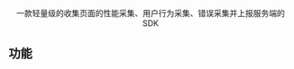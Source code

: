 <div align="center">
    <a href="#" target="_blank">
    </a>
    <p>一款轻量级的收集页面的性能采集、用户行为采集、错误采集并上报服务端的SDK</p>
</div>

## 功能

